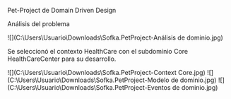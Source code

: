 Pet-Project de Domain Driven Design

Análisis del problema

![](C:\Users\Usuario\Downloads\Sofka.PetProject-Análisis de dominio.jpg)

Se seleccionó el contexto HealthCare con el subdominio Core HealthCareCenter para su desarrollo.

![](C:\Users\Usuario\Downloads\Sofka.PetProject-Context Core.jpg)
![](C:\Users\Usuario\Downloads\Sofka.PetProject-Modelo de dominio.jpg)
![](C:\Users\Usuario\Downloads\Sofka.PetProject-Eventos de dominio.jpg)